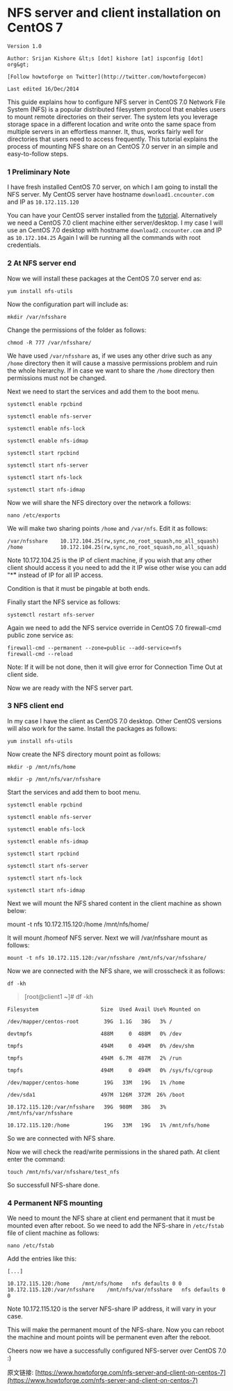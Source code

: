 # NFS server and client installation on CentOS 7

    Version 1.0 

    Author: Srijan Kishore &lt;s [dot] kishore [at] ispconfig [dot] org&gt;

    [Follow howtoforge on Twitter](http://twitter.com/howtoforgecom)

    Last edited 16/Dec/2014

This guide explains how to configure NFS server in CentOS 7.0 Network File System (NFS) is a popular distributed filesystem protocol that enables users to mount remote directories on their server. The system lets you leverage storage space in a different location and write onto the same space from multiple servers in an effortless manner. It, thus, works fairly well for directories that users need to access frequently. This tutorial explains the process of mounting NFS share on an CentOS 7.0 server in an simple and easy-to-follow steps.

### 1 Preliminary Note

I have fresh installed CentOS 7.0 server, on which I am going to install the NFS server. My CentOS server have hostname `download1.cncounter.com` and IP as `10.172.115.120`

You can have your CentOS server installed from the [tutorial](http://www.howtoforge.com/centos-7-server). Alternatively we need a CentOS 7.0 client machine either server/desktop. I my case I will use an CentOS 7.0 desktop with hostname  `download2.cncounter.com` and IP as `10.172.104.25` Again I will be running all the commands with root credentials.

### 2 At NFS server end

Now we will install these packages at the CentOS 7.0 server end as:

    yum install nfs-utils

Now the configuration part will include as:

    mkdir /var/nfsshare

Change the permissions of the folder as follows:

    chmod -R 777 /var/nfsshare/

We have used `/var/nfsshare` as, if we uses any other drive such as any `/home` directory then it will cause a massive permissions problem and ruin the whole hierarchy. If in case we want to share the `/home` directory then permissions must not be changed.

Next we need to start the services and add them to the boot menu. 

    systemctl enable rpcbind

    systemctl enable nfs-server

    systemctl enable nfs-lock

    systemctl enable nfs-idmap

    systemctl start rpcbind

    systemctl start nfs-server

    systemctl start nfs-lock

    systemctl start nfs-idmap

Now we will share the NFS directory over the network a follows:

    nano /etc/exports


We will make two sharing points  `/home` and `/var/nfs`. Edit it as follows:

    /var/nfsshare    10.172.104.25(rw,sync,no_root_squash,no_all_squash)
    /home            10.172.104.25(rw,sync,no_root_squash,no_all_squash)

Note 10.172.104.25 is the IP of client machine, if you wish that any other client should access it you need to add the it IP wise other wise you can add "***"** instead of IP for all IP access.

Condition is that it must be pingable at both ends.

Finally start the NFS service as follows:

    systemctl restart nfs-server

Again we need to add the NFS service override in CentOS 7.0 firewall-cmd public zone service as:

    firewall-cmd --permanent --zone=public --add-service=nfs
    firewall-cmd --reload

Note: If it will be not done, then it will give error for Connection Time Out at client side.

Now we are ready with the NFS server part.

### 3 NFS client end

In my case I have the client as CentOS 7.0 desktop. Other CentOS versions will also work for the same. Install the packages as follows:

    yum install nfs-utils

Now create the NFS directory mount point as follows:

    mkdir -p /mnt/nfs/home

    mkdir -p /mnt/nfs/var/nfsshare

Start the services and add them to boot menu.

    systemctl enable rpcbind

    systemctl enable nfs-server

    systemctl enable nfs-lock

    systemctl enable nfs-idmap

    systemctl start rpcbind

    systemctl start nfs-server

    systemctl start nfs-lock

    systemctl start nfs-idmap

Next we will mount the NFS shared content in the client machine as shown below:

mount -t nfs 10.172.115.120:/home /mnt/nfs/home/

It will mount /homeof NFS server. Next we will /var/nfsshare mount as follows:

    mount -t nfs 10.172.115.120:/var/nfsshare /mnt/nfs/var/nfsshare/

Now we are connected with the NFS share, we will crosscheck it as follows:

    df -kh

> [root@client1 ~]# df -kh

    Filesystem                    Size  Used Avail Use% Mounted on

    /dev/mapper/centos-root        39G  1.1G   38G   3% /

    devtmpfs                      488M     0  488M   0% /dev

    tmpfs                         494M     0  494M   0% /dev/shm

    tmpfs                         494M  6.7M  487M   2% /run

    tmpfs                         494M     0  494M   0% /sys/fs/cgroup

    /dev/mapper/centos-home        19G   33M   19G   1% /home

    /dev/sda1                     497M  126M  372M  26% /boot

    10.172.115.120:/var/nfsshare   39G  980M   38G   3% /mnt/nfs/var/nfsshare

    10.172.115.120:/home           19G   33M   19G   1% /mnt/nfs/home


So we are connected with NFS share.

Now we will check the read/write permissions in the shared path. At client enter the command:

    touch /mnt/nfs/var/nfsshare/test_nfs

So successfull NFS-share done.

### 4 Permanent NFS mounting

We need to mount the NFS share at client end permanent that it must be mounted even after reboot. So we need to add the NFS-share in `/etc/fstab` file of client machine as follows:

    nano /etc/fstab

Add the entries like this:

    [...]

    10.172.115.120:/home    /mnt/nfs/home   nfs defaults 0 0
    10.172.115.120:/var/nfsshare    /mnt/nfs/var/nfsshare   nfs defaults 0 0

Note 10.172.115.120 is the server NFS-share  IP address, it will vary in your case.

This will make the permanent mount of the NFS-share. Now you can reboot the machine and mount points will be permanent even after the reboot.

Cheers now we have a successfully configured NFS-server over CentOS 7.0 :)


原文链接: [https://www.howtoforge.com/nfs-server-and-client-on-centos-7](https://www.howtoforge.com/nfs-server-and-client-on-centos-7)
